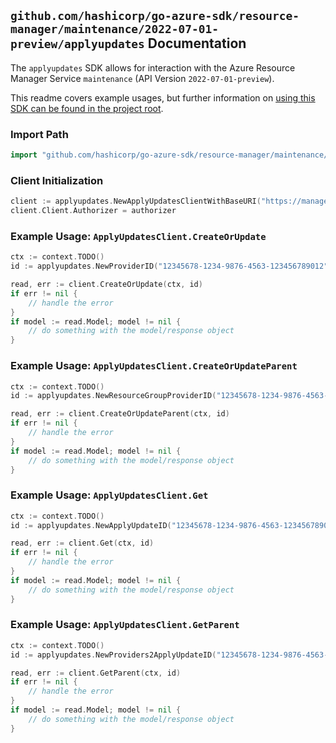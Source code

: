 
## `github.com/hashicorp/go-azure-sdk/resource-manager/maintenance/2022-07-01-preview/applyupdates` Documentation

The `applyupdates` SDK allows for interaction with the Azure Resource Manager Service `maintenance` (API Version `2022-07-01-preview`).

This readme covers example usages, but further information on [using this SDK can be found in the project root](https://github.com/hashicorp/go-azure-sdk/tree/main/docs).

### Import Path

```go
import "github.com/hashicorp/go-azure-sdk/resource-manager/maintenance/2022-07-01-preview/applyupdates"
```


### Client Initialization

```go
client := applyupdates.NewApplyUpdatesClientWithBaseURI("https://management.azure.com")
client.Client.Authorizer = authorizer
```


### Example Usage: `ApplyUpdatesClient.CreateOrUpdate`

```go
ctx := context.TODO()
id := applyupdates.NewProviderID("12345678-1234-9876-4563-123456789012", "example-resource-group", "providerValue", "resourceTypeValue", "resourceValue")

read, err := client.CreateOrUpdate(ctx, id)
if err != nil {
	// handle the error
}
if model := read.Model; model != nil {
	// do something with the model/response object
}
```


### Example Usage: `ApplyUpdatesClient.CreateOrUpdateParent`

```go
ctx := context.TODO()
id := applyupdates.NewResourceGroupProviderID("12345678-1234-9876-4563-123456789012", "example-resource-group", "providerValue", "resourceParentTypeValue", "resourceParentValue", "resourceTypeValue", "resourceValue")

read, err := client.CreateOrUpdateParent(ctx, id)
if err != nil {
	// handle the error
}
if model := read.Model; model != nil {
	// do something with the model/response object
}
```


### Example Usage: `ApplyUpdatesClient.Get`

```go
ctx := context.TODO()
id := applyupdates.NewApplyUpdateID("12345678-1234-9876-4563-123456789012", "example-resource-group", "providerValue", "resourceTypeValue", "resourceValue", "applyUpdateValue")

read, err := client.Get(ctx, id)
if err != nil {
	// handle the error
}
if model := read.Model; model != nil {
	// do something with the model/response object
}
```


### Example Usage: `ApplyUpdatesClient.GetParent`

```go
ctx := context.TODO()
id := applyupdates.NewProviders2ApplyUpdateID("12345678-1234-9876-4563-123456789012", "example-resource-group", "providerValue", "resourceParentTypeValue", "resourceParentValue", "resourceTypeValue", "resourceValue", "applyUpdateValue")

read, err := client.GetParent(ctx, id)
if err != nil {
	// handle the error
}
if model := read.Model; model != nil {
	// do something with the model/response object
}
```
